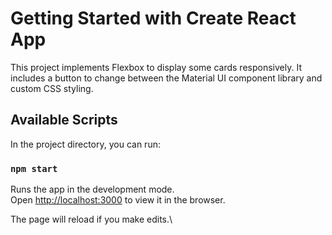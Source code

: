 # Getting Started with Create React App

This project implements Flexbox to display some cards responsively. It includes a button to change between the Material UI component library and custom CSS styling.

## Available Scripts

In the project directory, you can run:

### `npm start`

Runs the app in the development mode.\
Open [http://localhost:3000](http://localhost:3000) to view it in the browser.

The page will reload if you make edits.\

